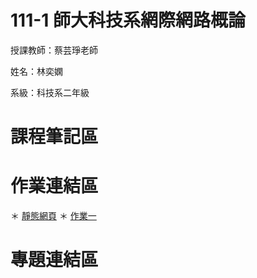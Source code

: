 # 111-1 師大科技系網際網路概論 #
授課教師：蔡芸琤老師

姓名：林奕嫻

系級：科技系二年級

# 課程筆記區 

# 作業連結區 #
＊  [靜態網頁](https://linixian.github.io/HW1/mypage/)
＊  [作業一](https://youtu.be/BOLyBJyTPq8)
# 專題連結區 #
